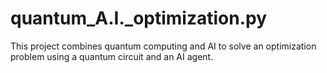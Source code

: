 # quantum_A.I._optimization.py
This project combines quantum computing and AI to solve an optimization problem using a quantum circuit and an AI agent.
